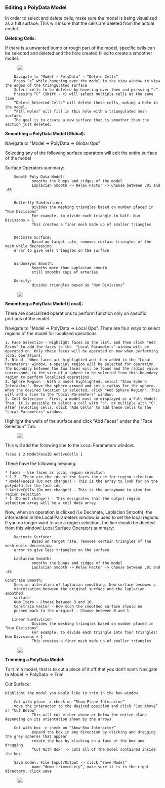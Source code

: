 ### Editing a PolyData Model ###

In order to select and delete cells, make sure the model is being visualized as a full surface. This will insure that the cells are deleted from the actual model. 

**Deleting Cells:**

If there is a unwanted bump or rough part of the model, specific cells can be selected and deleted and the hole created filled to create a smoother model. 

<figure>
  <img class="svImg svImgXl"  src="documentation/modeling/imgs/polyData/editing/selectingCells.png"> 
  <figcaption class="svCaption" ></figcaption>
</figure>

        Navigate to “Model → PolyData” → “Delete Cells”
        Press “e” while hovering over the model in the view window to view the edges of the triangulated surface
        Select cells to be deleted by hovering over them and pressing “c”. 
        Pressing “C” (Shift - c) will select multiple cells at the same time
        “Delete Selected Cells” will delete these cells, making a hole in the model.
        “Fill Holes” will fill in this hole with a triangulated mesh surface.
        The goal is to create a new surface that is smoother than the section just deleted.

**Smoothing a PolyData Model (Global):**

Navigate to "Model → PolyData → Global Ops"

Selecting any of the following surface operators will edit the entire surface of the model

Surface Operators summary:

        Smooth Poly Data Model: 
                smooths the bumps and ridges of the model
                Laplacian Smooth -> Relax Factor -> Choose between .01 and .05 


        Butterfly Subdivision:
                Divides the meshing triangles based on number placed in “Num Divisions”
                For example, to divide each triangle in half: Num Divisions = 1
                This creates a finer mesh made up of smaller triangles


        Decimate Surface:
                Based on target rate, removes certain triangles of the mesh while decreasing
		error to give less triangles on the surface
                

        WindowSync Smooth:
                Smooths more than Laplacian smooth
                still smooths caps of arteries

        Densify:
                divides triangles based on “Num Divisions”
                        

<figure>
  <img class="svImg svImgXl"  src="documentation/modeling/imgs/polyData/editing/globalSmoothing.png"> 
  <figcaption class="svCaption" ></figcaption>
</figure>    
   
**Smoothing a PolyData Model (Local):**

There are specialized operations to perform function only on specific portions of the model.

Navigate to "Model → PolyData → Local Ops". There are four ways to select regions of the model for localized operations. 

	1. Face Selection - Highlight faces in the list, and then click "Add Faces" to add the faces to the  "Local Parameters" window will be operated on. Only these faces will be operated on now when performing local operations.
	2. Blend - When faces are highlighted and then added to the "Local Parameters" window, a special region will be selected for operation. The boundary between the two faces will be found and the radius value corresponds to the size of a sphere to be selected from this boundary region to perform localized operations. 
	2. Sphere Region - With a model highlighted, select "Show Sphere Interactor". Move the sphere around and set a radius for the sphere. When the desired location is selected, click "Add Sphere Region". This will add a line to the "Local Parameters" window. 
	2. Cell Selection - First, a model must be displayed as a Full Model. Then, it is possible to select a cell with "c", or multiple with "C". After selecting cells, click "Add Cells" to add these cells to the "Local Parameters" window. 

Highlight the walls of the surface and click "Add Faces" under the "Face Selection" Tab. 

<figure>
  <img class="svImg svImgXl"  src="documentation/modeling/imgs/polyData/editing/selectingLocalRegions.png"> 
  <figcaption class="svCaption" ></figcaption>
</figure>    

This will add the following line to the Local Parameters window:
	
	faces 1 2 ModelFaceID ActiveCells 1

These have the following meaning:
	
	* faces - Use faces as local region selection
	* 1 2 - These are the ids of the faces the use for region selection
	* ModelFaceID (Do not change!) - This is the array to look for on the polydata for the face ids
	* ActiveCells (Do not change!) - This is the arrayname to give for region selection
	* 1 (Do not change!) - This designates that the output region selection array will be a cell data array

Now, when an operation is clicked (i.e Decimate, Laplacian Smooth), the information in the Local Parameters window is used to set the local regions. If you no longer want to use a region selection, the line should be deleted from this window!
Local Surface Operators summary:

        Decimate Surface:
                Based on target rate, removes certain triangles of the mesh while decreasing
		error to give less triangles on the surface

        Laplacian Smooth:
                smooths the bumps and ridges of the model
                Laplacian Smooth -> Relax Factor -> Choose between .01 and .05 

	Constrain Smooth:
		Uses an alteration of laplacian smoothing. New surface becomes a 
		minimization between the original surface and the laplacian smoothed
		surface
		Num Iters - Choose between 3 and 10
		Constrain Factor - How much the smoothed surface should be 
		pushed back to the original - Choose between 0 and 1.

       Linear Suvdivision
                Divides the meshing triangles based on number placed in “Num Divisions”
                For example, to divide each triangle into four triangles: Num Divisions = 1
                This creates a finer mesh made up of smaller triangles

<figure>
  <img class="svImg svImgXl"  src="documentation/modeling/imgs/polyData/editing/localSmoothing.png"> 
  <figcaption class="svCaption" ></figcaption>
</figure>    

**Trimming a PolyData Model:**

To trim a model, that is to cut a piece of it off that you don’t want:
        Navigate to Model -> PolyData -> Trim

Cut Surface:
        
	Highlight the model you would like to trim in the box window.

        Cut with plane -> check on “Show Plane Interactor”
        move the interactor to the desired position and click “Cut Above” or “Cut Below” 
                This will cut either above or below the entire plane depending on its orientation shown by the arrows 

        Cut with box -> check on “Show Box Interactor”
                expand the box in any direction by clicking and dragging the grey spheres that appear
                rotate the box by clicking on a face of the box and dragging
                “Cut With Box” -> cuts all of the model contained inside the box

        Save model: File Input/Output -> click “Save Model”
                name “demo_trimmed.vtp”, make sure it is in the right directory, click save
<figure>
  <img class="svImg svImgXl"  src="documentation/modeling/imgs/polyData/editing/polydataTrim.png"> 
  <figcaption class="svCaption" ></figcaption>
</figure>    

<br>
<br>
<br>
